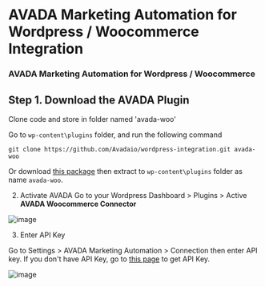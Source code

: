 # AVADA Marketing Automation for Wordpress / Woocommerce Integration

### AVADA Marketing Automation for Wordpress / Woocommerce

## Step 1. Download the AVADA Plugin

Clone code and store in folder named 'avada-woo'

Go to `wp-content\plugins` folder, and run the following command
```
git clone https://github.com/Avadaio/wordpress-integration.git avada-woo
```

Or download [this package](https://github.com/Avadaio/wordpress-integration/archive/refs/heads/main.zip) then extract to `wp-content\plugins` folder as name `avada-woo`.

2. Activate AVADA
Go to your Wordpress Dashboard > Plugins > Active **AVADA Woocommerce Connector** 

![image](https://user-images.githubusercontent.com/2810172/116044487-2c66ac00-a69b-11eb-97a1-afdd749bf42b.png)

3. Enter API Key

Go to Settings > AVADA Marketing Automation > Connection then enter API key.
If you don't have API Key, go to [this page](https://app.avada.io/manage/keys) to get API Key.

![image](https://user-images.githubusercontent.com/2810172/116044804-8cf5e900-a69b-11eb-919a-fb518383efd0.png)

